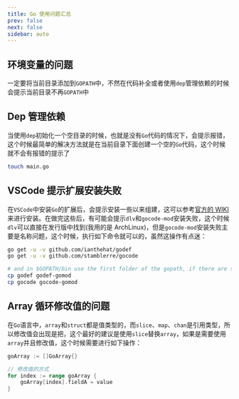 ```yaml
---
title: Go 使用问题汇总
prev: false
next: false
sidebar: auto
---
```


## 环境变量的问题

一定要将当前目录添加到`GOPATH`中，不然在代码补全或者使用`dep`管理依赖的时候会提示当前目录不再`GOPATH`中

## Dep 管理依赖

当使用`dep`初始化一个空目录的时候，也就是没有`Go`代码的情况下，会提示报错，这个时候最简单的解决方法就是在当前目录下面创建一个空的`Go`代码，这个时候就不会有报错的提示了

```bash
touch main.go
```

## VSCode 提示扩展安装失败

在`VSCode`中安装`Go`的扩展后，会提示安装一些以来组建，这可以参考[官方的 WIKI](https://github.com/Microsoft/vscode-go/wiki/Go-tools-that-the-Go-extension-depends-on)来进行安装。在做完这些后，有可能会提示`dlv`和`gocode-mod`安装失败，这个时候`dlv`可以直接在发行版中找到(我用的是 ArchLinux)，但是`gocode-mod`安装失败主要是名称问题，这个时候，执行如下命令就可以的，虽然这操作有点迷：

```bash
go get -u -v github.com/ianthehat/godef
go get -u -v github.com/stamblerre/gocode

# and in $GOPATH/bin use the first folder of the gopath, if there are several.....
cp godef godef-gomod
cp gocode gocode-gomod
```

## Array 循环修改值的问题

在`Go`语言中，`array`和`struct`都是值类型的，而`slice`、`map`、`chan`是引用类型，所以修改值会出现是把，这个最好的建议是使用`slice`替换`array`，如果是需要使用`array`并且修改值，这个时候需要进行如下操作：

```go
goArray := []GoArray{}

// 修改值的方式
for index := range goArray {
    goArray[index].fieldA = value
}
```
